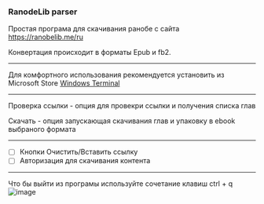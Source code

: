 ### RanodeLib parser

Простая програма для скачивания ранобе с сайта https://ranobelib.me/ru

Конвертация происходит в форматы Epub и fb2.

---

Для комфортного использования рекомендуется установить из Microsoft Store [Windows Terminal](https://www.microsoft.com/store/productId/9N0DX20HK701?ocid=pdpshare)

---

Проверка ссылки - опция для провекри ссылки и получения списка глав

Скачать - опция запускающая скачивания глав и упаковку в ebook выбраного формата

---

- [ ] Кнопки Очистить/Вставить ссылку
- [ ] Авторизация для скачивания контента

---
Что бы выйти из програмы используйте сочетание клавиш ctrl + q
![image](https://github.com/user-attachments/assets/399c01b2-541c-46b6-9822-596048d82ef2)



